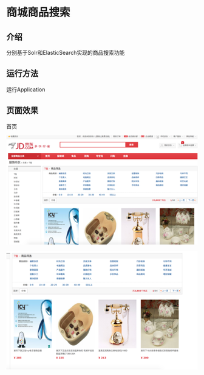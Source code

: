 # 商城商品搜索

## 介绍
 
分别基于Solr和ElasticSearch实现的商品搜索功能

## 运行方法

运行Application


## 页面效果

首页

![image.png](img/jd-1.png)


![image.png](img/jd-2.png)
